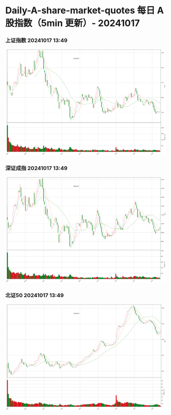 
# Daily-A-share-market-quotes 每日 A 股指数（5min 更新）- 20241017

### 上证指数 20241017 13:49
![](./fig/2024/10/20241017-sh000001.png)

### 深证成指 20241017 13:49
![](./fig/2024/10/20241017-sz399001.png)

### 北证50 20241017 13:49
![](./fig/2024/10/20241017-bj899050.png)
